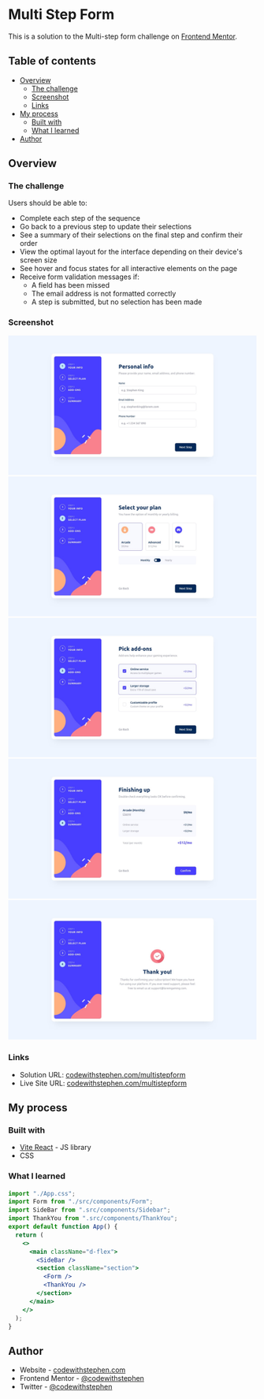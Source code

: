 # Multi Step Form

This is a solution to the Multi-step form challenge on [Frontend Mentor](https://www.frontendmentor.io/challenges/multistep-form-YVAnSdqQBJ).

## Table of contents

- [Overview](#overview)
  - [The challenge](#the-challenge)
  - [Screenshot](#screenshot)
  - [Links](#links)
- [My process](#my-process)
  - [Built with](#built-with)
  - [What I learned](#what-i-learned)
- [Author](#author)

## Overview

### The challenge

Users should be able to:

- Complete each step of the sequence
- Go back to a previous step to update their selections
- See a summary of their selections on the final step and confirm their order
- View the optimal layout for the interface depending on their device's screen size
- See hover and focus states for all interactive elements on the page
- Receive form validation messages if:
  - A field has been missed
  - The email address is not formatted correctly
  - A step is submitted, but no selection has been made

### Screenshot

![step 1](./src/templates/desktop-design-step-1.jpg)
![step-2](./src/templates/desktop-design-step-2-monthly.jpg)
![step-3](./src/templates/desktop-design-step-3-monthly.jpg)
![step-4](./src/templates/desktop-design-step-4-monthly.jpg)
![step-5](./src/templates/desktop-design-step-5.jpg)

### Links

- Solution URL: [codewithstephen.com/multistepform](https://github.com/DemoStephen/09-starting-project-Multi-Step-Form-)
- Live Site URL: [codewithstephen.com/multistepform](https://demostephen.github.io/09-starting-project-Multi-Step-Form-/)

## My process

### Built with

- [Vite React](https://vite.dev/) - JS library
- CSS

### What I learned

```jsx
import "./App.css";
import Form from "./src/components/Form";
import SideBar from ".src/components/Sidebar";
import ThankYou from ".src/components/ThankYou";
export default function App() {
  return (
    <>
      <main className="d-flex">
        <SideBar />
        <section className="section">
          <Form />
          <ThankYou />
        </section>
      </main>
    </>
  );
}
```

## Author

- Website - [codewithstephen.com](https://www.codewithstephen.com)
- Frontend Mentor - [@codewithstephen](https://www.frontendmentor.io/profile/codewithstephen)
- Twitter - [@codewithstephen](https://www.twitter.com/codewithstephen)
